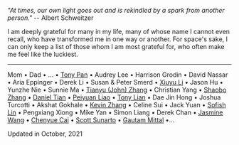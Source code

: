 _"At times, our own light goes out and is rekindled by a spark from another person."_ -- Albert Schweitzer

I am deeply grateful for many in my life, many of whose name I cannot even recall, who have transformed me in one way or another. For space's sake, I can only keep a list of those whom I am most grateful for, who often make me feel like the luckiest.

---

Mom • Dad • ... • [Tony Pan](https://tonypan2000.github.io/) • Audrey Lee • Harrison Grodin • David Nassar • Aria Eppinger • Derek Li • Susan & Peter Smerd • [Xiuyu Li](https://www.xiuyuli.com/) • Jason Hu • Yunzhe Nie • Sunnie Ma • [Tianyu (John) Zhang](https://tianyuz.com/) • Christian Yang • [Shaobo Zhang](https://boboland.xyz/FrontDoor) • [Daniel Tian](https://dtjourney.com/) • [Peiyuan Liao](https://liaopeiyuan.com/) • [Tony Lian](https://tonylian.com/) • Dae Jin Hong • Joshua Turcotti • Akshat Gokhale • [Kevin Zhang](https://thekevinz.com/) • Celine Sui • Jack Yuan • [Sofish Lin](https://sofi.sh/) • Pengxiang Xiong • Mike Yan • Simon Liang • Derek Chan • [Jasmine Wang](https://jasminew.me/) • [Chenyue Cai](https://chenyuecai.github.io/blog/) • [Scott Sunarto](https://smsunarto.com/) • [Gautam Mittal](https://mittal.ai/) •...

Updated in October, 2021

